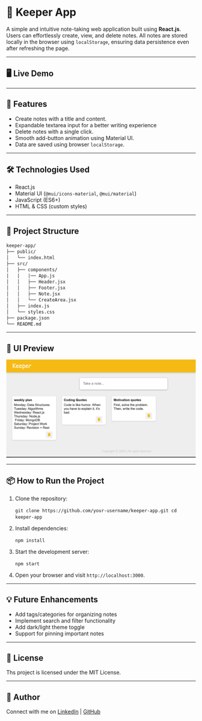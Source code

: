# 📝 Keeper App

A simple and intuitive note-taking web application built using **React.js**. Users can effortlessly create, view, and delete notes. All notes are stored locally in the browser using `localStorage`, ensuring data persistence even after refreshing the page.

---
## 🖥️ Live Demo



---

##  🚀 Features

- Create notes with a title and content.
- Expandable textarea input for a better writing experience
- Delete notes with a single click.
- Smooth add-button animation using Material UI.
- Data are saved using browser `localStorage`.

---

##  🛠️ Technologies Used

- React.js
- Material UI (`@mui/icons-material`, `@mui/material`)
- JavaScript (ES6+)
- HTML & CSS (custom styles)

---

##  📁 Project Structure

```
keeper-app/
├── public/
│   └── index.html
├── src/
│   ├── components/
|   |   |── App.js
│   │   ├── Header.jsx
│   │   ├── Footer.jsx
│   │   ├── Note.jsx
│   │   └── CreateArea.jsx
│   ├── index.js
│   └── styles.css
├── package.json
└── README.md
```

---

## 📸 UI Preview

![App Preview](src/assets/Screenshot.png)

---
## 📦 How to Run the Project

1. Clone the repository:

    `git clone https://github.com/your-username/keeper-app.git
    cd keeper-app`

2. Install dependencies:

    `npm install`

3. Start the development server:

    `npm start`

4. Open your browser and visit `http://localhost:3000`.

---

## 💡 Future Enhancements

- Add tags/categories for organizing notes
- Implement search and filter functionality
- Add dark/light theme toggle
- Support for pinning important notes

---

## 📌 License

Ths project is licensed under the MIT License.

---

## 🙌 Author

Connect with me on 
[LinkedIn](https://www.linkedin.com/in/amrita-srivastava10/) | [GitHub](https://github.com/Amritasri10)




